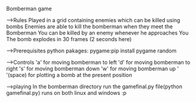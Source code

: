 Bomberman game

-->Rules
Played in a grid containing enemies which can be killed using bombs
Enemies are able to kill the bomberman when they meet the Bomberman
You can be killed by an enemy whenever he approaches You
The bomb explodes in 30 frames (2 seconds here)

-->Prerequisites
python
pakages:
      pygame:pip install pygame
      random

-->Controls
'a' for moving bomberman to left
'd' for moving bomberman to right
's' for moving bomberman down
'w' for moving bomberman up
' '(space) for plotting a bomb at the present position 

-->playing
In the bomberman directory run the gamefinal.py file(python gamefinal.py)
runs on both linux and windows :p
